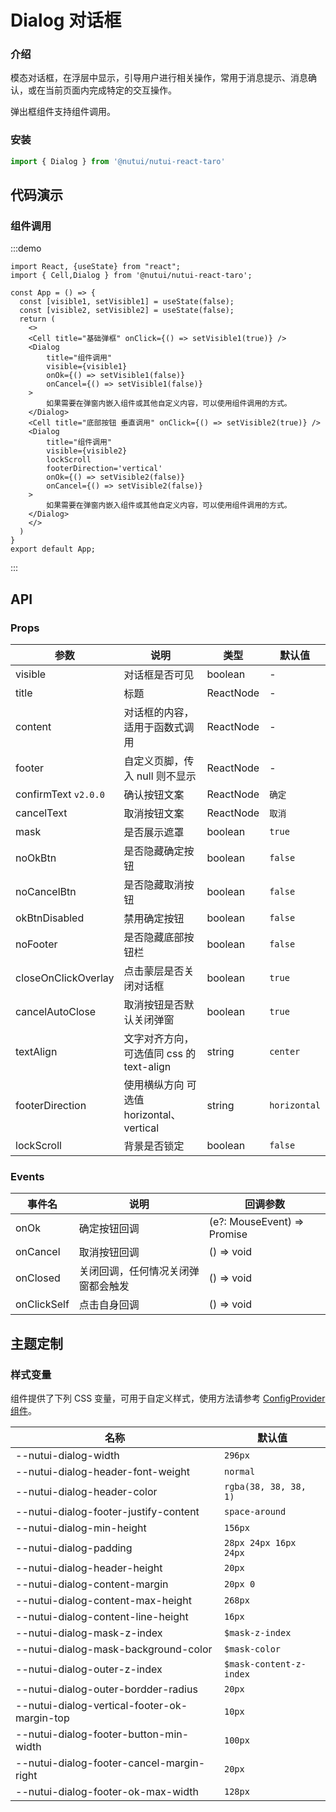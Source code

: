 #  Dialog 对话框

### 介绍

模态对话框，在浮层中显示，引导用户进行相关操作，常用于消息提示、消息确认，或在当前页面内完成特定的交互操作。

弹出框组件支持组件调用。

### 安装

```ts
import { Dialog } from '@nutui/nutui-react-taro'
```


## 代码演示

### 组件调用

:::demo

```tsx
import React, {useState} from "react";
import { Cell,Dialog } from '@nutui/nutui-react-taro';

const App = () => {
  const [visible1, setVisible1] = useState(false);
  const [visible2, setVisible2] = useState(false);
  return (
    <>
    <Cell title="基础弹框" onClick={() => setVisible1(true)} />
    <Dialog 
        title="组件调用"
        visible={visible1}
        onOk={() => setVisible1(false)}
        onCancel={() => setVisible1(false)}
    >
        如果需要在弹窗内嵌入组件或其他自定义内容，可以使用组件调用的方式。
    </Dialog>
    <Cell title="底部按钮 垂直调用" onClick={() => setVisible2(true)} />
    <Dialog 
        title="组件调用"
        visible={visible2}
        lockScroll
        footerDirection='vertical'
        onOk={() => setVisible2(false)}
        onCancel={() => setVisible2(false)}
    >
        如果需要在弹窗内嵌入组件或其他自定义内容，可以使用组件调用的方式。
    </Dialog>
    </>
  )
}
export default App;
```

:::

## API

### Props

| 参数         | 说明                             | 类型   | 默认值           |
|--------------|----------------------------------|--------|------------------|
| visible         | 对话框是否可见               | boolean | -                |
| title        | 标题                         | ReactNode | -                |
| content         | 对话框的内容，适用于函数式调用 | ReactNode | -                |
| footer | 自定义页脚，传入 null 则不显示     | ReactNode | - |
| confirmText  `v2.0.0`        | 确认按钮文案                        | ReactNode | `确定`              |
| cancelText          | 取消按钮文案                        | ReactNode | `取消`              |
| mask          | 是否展示遮罩                        | boolean | `true`              |
| noOkBtn          | 是否隐藏确定按钮                        | boolean | `false`              |
| noCancelBtn          | 是否隐藏取消按钮                        | boolean | `false`              |
| okBtnDisabled          | 禁用确定按钮                        | boolean | `false`              |
| noFooter          | 是否隐藏底部按钮栏                        | boolean | `false`              |
| closeOnClickOverlay          | 点击蒙层是否关闭对话框                        | boolean | `true`              |
| cancelAutoClose          | 取消按钮是否默认关闭弹窗                        | boolean | `true`              |
| textAlign          | 文字对齐方向，可选值同 css 的 text-align                        | string | `center`              |
| footerDirection          | 使用横纵方向 可选值 horizontal、vertical                        | string | `horizontal`              |
| lockScroll          | 背景是否锁定                        | boolean | `false`              |

### Events

| 事件名           | 说明           | 回调参数     |
|---------------|----------------|--------------|
| onOk          | 确定按钮回调 | (e?: MouseEvent) => Promise | void |
| onCancel      | 取消按钮回调 | () => void |
| onClosed      | 关闭回调，任何情况关闭弹窗都会触发 | () => void |
| onClickSelf | 点击自身回调 | () => void |


## 主题定制

### 样式变量

组件提供了下列 CSS 变量，可用于自定义样式，使用方法请参考 [ConfigProvider 组件](#/zh-CN/component/configprovider)。

| 名称 | 默认值 |
| --- | --- |
| --nutui-dialog-width | `296px` |
| --nutui-dialog-header-font-weight | `normal` |
| --nutui-dialog-header-color | `rgba(38, 38, 38, 1)` |
| --nutui-dialog-footer-justify-content | `space-around` |
| --nutui-dialog-min-height | `156px` |
| --nutui-dialog-padding | `28px 24px 16px 24px` |
| --nutui-dialog-header-height | `20px` |
| --nutui-dialog-content-margin | `20px 0` |
| --nutui-dialog-content-max-height | `268px` |
| --nutui-dialog-content-line-height | `16px` |
| --nutui-dialog-mask-z-index | `$mask-z-index` |
| --nutui-dialog-mask-background-color | `$mask-color` |
| --nutui-dialog-outer-z-index | `$mask-content-z-index` |
| --nutui-dialog-outer-bordder-radius | `20px` |
| --nutui-dialog-vertical-footer-ok-margin-top | `10px` |
| --nutui-dialog-footer-button-min-width | `100px` |
| --nutui-dialog-footer-cancel-margin-right | `20px` |
| --nutui-dialog-footer-ok-max-width | `128px` |
